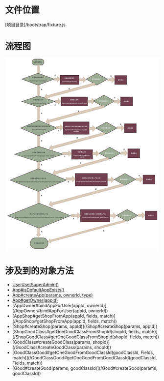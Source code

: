 <!-- TITLE: 服务器启动流程 -->
<!-- SUBTITLE: 描述服务器启动涉及到的默认数据插入和判断 -->

# 文件位置
[项目目录]/bootstrap/fixture.js
# 流程图
![Serverstartupflow](/uploads/flows/serverstartupflow.png "Serverstartupflow")

# 涉及到的对象方法
* [User#setSuperAdmin()](/User#setSuperAdmin())
* [App#isDefaultAppExists()](/app模型#isDefaultAppExists())
* [App#createApp(params, ownerId, type)](/app模型#create-app-params-owner-id-type)
* [App#getOwner(appId)](/App#getOwner(appId))
* [AppOwner#bindAppForUser(appId, ownerId)](/AppOwner#bindAppForUser(appId, ownerId))
* [AppShop#getShopFromApp(appId, fields, match)](/AppShop#getShopFromApp(appId, fields, match))
* [Shop#createShop(params, appId)](/Shop#createShop(params, appId))
* [ShopGoodClass#getOneGoodClassFromShopId(shopId, fields, match)](/ShopGoodClass#getOneGoodClassFromShopId(shopId, fields, match))
* [GoodClass#createGoodClass(params, shopId)](/GoodClass#createGoodClass(params, shopId))
* [GoodClassGood#getOneGoodFromGoodClassId(goodClassId, Fields, match)](/GoodClassGood#getOneGoodFromGoodClassId(goodClassId, Fields, match))
* [Good#createGood(params, goodClassId)](/Good#createGood(params, goodClassId))